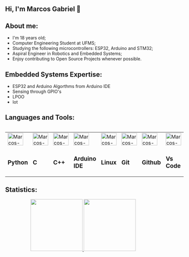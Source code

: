 <h2>Hi, I'm Marcos Gabriel 👋</h2>

## About me:
- I'm 18 years old;
- Computer Engineering Student at UFMS;
- Studying the following microcontrollers: ESP32, Arduino and STM32;
- Aspiral Engineer in Robotics and Embedded Systems;
- Enjoy contributing to Open Source Projects whenever possible.

## Embedded Systems Expertise:
- ESP32 and Arduino Algorthms from Arduino IDE
- Sensing through GPIO's
- LPOO
- Iot

## Languages and Tools:
<div style="display: inline-block" align="center"><br>
  
  <table style="margin: auto;">
    <tr>
        <td><img align="center" alt="Marcos-Python" height="40" width="50" src="https://cdn.jsdelivr.net/gh/devicons/devicon/icons/python/python-original.svg"></td>
        <td><img align="center" alt="Marcos-C" height="40" width="50" src="https://cdn.jsdelivr.net/gh/devicons/devicon/icons/c/c-original.svg" /></td>
        <td><img align="center" alt="Marcos-C++" height="40" width="50" src="https://cdn.jsdelivr.net/gh/devicons/devicon/icons/cplusplus/cplusplus-original.svg"></td>
        <td><img align="center" alt="Marcos-Arduino" height="40" width="50" src="https://cdn.jsdelivr.net/gh/devicons/devicon/icons/arduino/arduino-original-wordmark.svg"></td>
        <td><img align="center" alt="Marcos-Linux" height="40" width="50" src="https://cdn.jsdelivr.net/gh/devicons/devicon/icons/linux/linux-original.svg"></td>
        <td><img align="center" alt="Marcos-Git" height="40" width="50" src="https://cdn.jsdelivr.net/gh/devicons/devicon/icons/git/git-original.svg"></td>
        <td><img align="center" alt="Marcos-Github" height="40" width="50" src="https://cdn.jsdelivr.net/gh/devicons/devicon/icons/github/github-original.svg"></td>
        <td><img align="center" alt="Marcos-Vs Code" height="40" width="50" src="https://cdn.jsdelivr.net/gh/devicons/devicon/icons/vscode/vscode-original.svg"></td>
    </tr>
    <tr>
        <td><h3> Python </h3></td>
        <td><h3> C </h3></td>
        <td><h3> C++ </h3></td>
        <td><h3> Arduino IDE </h3></td>
        <td><h3> Linux </h3></td>
        <td><h3> Git </h3></td>
        <td><h3> Github </h3></td>
        <td><h3> Vs Code </h3></td>
    </tr>
  </table>
  
</div>

## Statistics:
<div align="center">
  <a href="https://github.com/marcosgabrielsr">
  <img height="168em" src="https://github-readme-stats.vercel.app/api?username=marcosgabrielsr&show_icons=true&theme=dracula&include_all_commits=true&count_private=true"/>
  <img height="168em" src="https://github-readme-stats.vercel.app/api/top-langs/?username=marcosgabrielsr&layout=compact&langs_count=7&theme=dracula"/>
</div>
